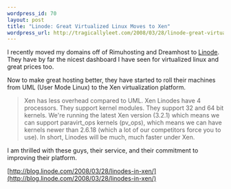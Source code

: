 ```yaml
--- 
wordpress_id: 70
layout: post
title: "Linode: Great Virtualized Linux Moves to Xen"
wordpress_url: http://tragicallyleet.com/2008/03/28/linode-great-virtualized-linux-moves-to-xen/
---
```

I recently moved my domains off of Rimuhosting and Dreamhost to [Linode](http://www.linode.com/).  They have by far the nicest dashboard I have seen for virtualized linux and great prices too.

Now to make great hosting better, they have started to roll their machines from UML (User Mode Linux) to the Xen virtualization platform.

<blockquote>
Xen has less overhead compared to UML. Xen Linodes have 4 processors. They support kernel modules. They support 32 and 64 bit kernels. We're running the latest Xen version (3.2.1) which means we can support paravirt_ops kernels (pv_ops), which means we can have kernels newer than 2.6.18 (which a lot of our competitors force you to use). In short, Linodes will be much, much faster under Xen.
</blockquote>

I am thrilled with these guys, their service, and their commitment to improving their platform.

[http://blog.linode.com/2008/03/28/linodes-in-xen/](http://blog.linode.com/2008/03/28/linodes-in-xen/)
